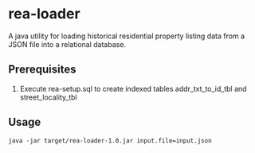 # rea-loader

A java utility for loading historical residential property listing data from a JSON file into a relational database.

## Prerequisites
1. Execute rea-setup.sql to create indexed tables addr_txt_to_id_tbl and street_locality_tbl

## Usage
```
java -jar target/rea-loader-1.0.jar input.file=input.json
```

